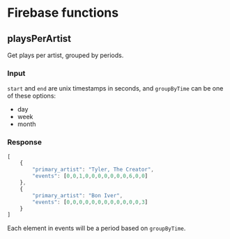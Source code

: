 # Firebase functions

## playsPerArtist

Get plays per artist, grouped by periods.

### Input
`start` and `end` are unix timestamps in seconds, and `groupByTime` can be
one of these options:
- day
- week
- month

### Response
```javascript
[
    {
        "primary_artist": "Tyler, The Creator",
        "events": [0,0,1,0,0,0,0,0,0,0,6,0,0]
    },
    {
        "primary_artist": "Bon Iver",
        "events": [0,0,0,0,0,0,0,0,0,0,0,0,3]
    }
]
```
Each element in events will be a period based on `groupByTime`.
